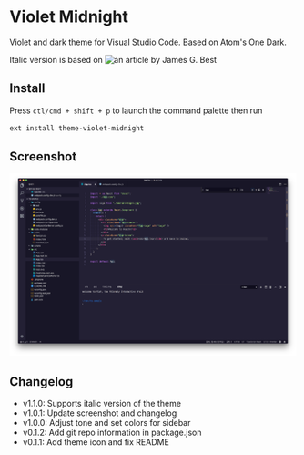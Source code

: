 # Violet Midnight

Violet and dark theme for Visual Studio Code. Based on Atom's One Dark.

Italic version is based on ![an article by James G. Best](https://dev.to/salted-bytes/adding-italics-support-to-your-favourite-vscode-theme-2ec9)

## Install

Press `ctl/cmd + shift + p` to launch the command palette then run

```bash
ext install theme-violet-midnight
```

## Screenshot

![Theme Screenshot](https://github.com/mindfull/violet-midnight/raw/master/screenshot-js.png)

## Changelog

* v1.1.0: Supports italic version of the theme
* v1.0.1: Update screenshot and changelog
* v1.0.0: Adjust tone and set colors for sidebar
* v0.1.2: Add git repo information in package.json
* v0.1.1: Add theme icon and fix README
